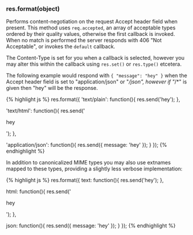 <h3 id='res.format'>res.format(object)</h3>

Performs content-negotiation on the request Accept header
field when present. This method uses `req.accepted`, an array of
acceptable types ordered by their quality values, otherwise the
first callback is invoked. When no match is performed the server
responds with 406 "Not Acceptable", or invokes the `default`
callback.

The Content-Type is set for you when a callback is selected,
however you may alter this within the callback using `res.set()`
or `res.type()` etcetera.

The following example would respond with `{ "message": "hey" }`
when the Accept header field is set to "application/json" or "*/json",
however if "*/*" is given then "hey" will be the response.

{% highlight js %}
res.format({
  'text/plain': function(){
    res.send('hey');
  },

  'text/html': function(){
    res.send('<p>hey</p>');
  },

  'application/json': function(){
    res.send({ message: 'hey' });
  }
});
{% endhighlight %}

In addition to canonicalized MIME types you may also
use extnames mapped to these types, providing a slightly
less verbose implementation:

{% highlight js %}
res.format({
  text: function(){
    res.send('hey');
  },

  html: function(){
    res.send('<p>hey</p>');
  },

  json: function(){
    res.send({ message: 'hey' });
  }
});
{% endhighlight %}

